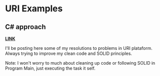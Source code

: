 # URI Examples

## C# approach

<strong> <a href='https://www.urionlinejudge.com.br/'> LINK </a> </strong>  <br>

I'll be posting here some of my resolutions to problems in URI plataform. Always trying to improve my clean code and SOLID principles.

Note: I won't worry to much about cleaning up code or following SOLID in Program Main, just executing the task it self.
